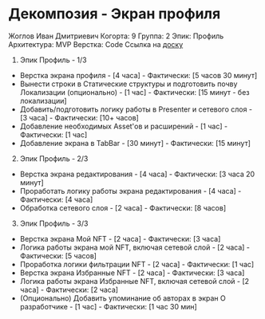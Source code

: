 #  Декомпозия - Экран профиля

Жоглов Иван Дмитриевич
Когорта: 9
Группа: 2
Эпик: Профиль
Архитектура: MVP
Верстка: Code
Ссылка на [доску](https://github.com/users/iamjohansson/projects/2/views/1) 

1. Эпик Профиль - 1/3
- Верстка экрана профиля - [4 часа] - Фактически: [5 часов 30 минут]
- Вынести строки в Статические структуры и подготовить почву Локализации (опционально) -  [1 час] - Фактически: [15 минут - без локализации]
- Добавить/подготовить логику работы в Presenter и сетевого слоя - [3 часа] - Фактически: [10+ часов]
- Добавление необходимых Asset'ов и расширений - [1 час] - Фактически: [1 час]
- Добавление экрана в TabBar - [30 минут] - Фактически: [15 минут]

2. Эпик Профиль - 2/3
- Верстка экрана редактирования - [4 часа] - Фактически: [3 часа 20 минут]
- Проработать логику работы экрана редактирования - [4 часа] - Фактически: [4 часа]
- Обработка сетевого слоя - [2 часа] - Фактически: [8 часов]

3. Эпик Профиль - 3/3
- Верстка экрана Мой NFT - [2 часа] - Фактически: [3 часа]
- Логика работы экрана мой NFT, включая сетевой слой - [2 часа] - Фактически: [5 часов]
- Проработка логики фильтрации NFT - [2 часа] - Фактически: [1 час]
- Верстка экрана Избранные NFT - [2 часа] - Фактически: [3 часа]
- Логика работы экрана Избранные NFT, включая сетевой слой - [2 часа] - Фактически: [2 часа]
- (Опционально) Добавить упоминание об авторах в экран О разработчике - [1 час] - Фактически: [1 час 30 мин]

